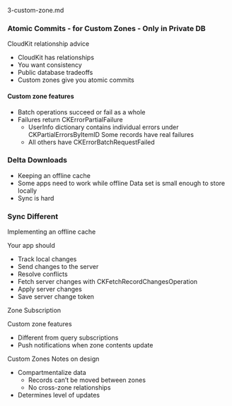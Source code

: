3-custom-zone.md


### Atomic Commits - for Custom Zones - Only in Private DB

CloudKit relationship advice

- CloudKit has relationships
- You want consistency
- Public database tradeoffs
- Custom zones give you atomic commits

#### Custom zone features

- Batch operations succeed or fail as a whole
- Failures return CKErrorPartialFailure
  - UserInfo dictionary contains individual errors under CKPartialErrorsByItemID Some records have real failures
  - All others have CKErrorBatchRequestFailed


### Delta Downloads

- Keeping an offline cache
- Some apps need to work while offline Data set is small enough to store locally
- Sync is hard


### Sync Different

Implementing an offline cache

Your app should

- Track local changes
- Send changes to the server
- Resolve conflicts
- Fetch server changes with CKFetchRecordChangesOperation
- Apply server changes
- Save server change token

Zone Subscription

Custom zone features

- Different from query subscriptions
- Push notifications when zone contents update

Custom Zones
Notes on design

- Compartmentalize data
  - Records can’t be moved between zones
  - No cross-zone relationships
- Determines level of updates

